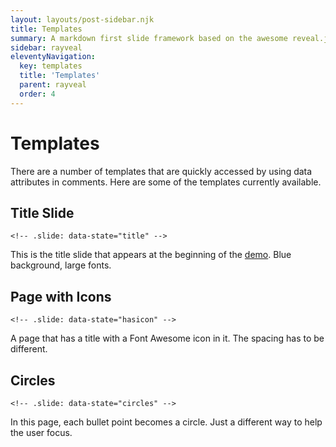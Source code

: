 ```yaml
---
layout: layouts/post-sidebar.njk
title: Templates
summary: A markdown first slide framework based on the awesome reveal.js, with multiple presentations, custom layouts and a whole lot more."
sidebar: rayveal
eleventyNavigation:
  key: templates
  title: 'Templates'
  parent: rayveal
  order: 4
---
```


# Templates

There are a number of templates that are quickly accessed by using data attributes in comments. Here are some of the templates currently available.

## Title Slide

`<!-- .slide: data-state="title" -->`

This is the title slide that appears at the beginning of the [demo](https://rayveal.tech). Blue background, large fonts.

## Page with Icons

`<!-- .slide: data-state="hasicon" -->`

A page that has a title with a Font Awesome icon in it. The spacing has to be different.

## Circles

`<!-- .slide: data-state="circles" -->`

In this page, each bullet point becomes a circle. Just a different way to help the user focus.
